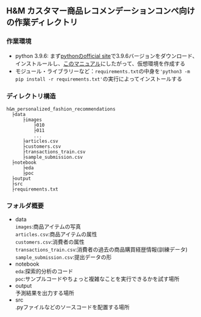 ## H&M カスタマー商品レコメンデーションコンペ向けの作業ディレクトリ

### 作業環境
- python 3.9.6: まず[pythonのofficial site](https://www.python.org/downloads/)で3.9.6バージョンをダウンロード、インストルールし、[このマニュアル](https://qiita.com/fiftystorm36/items/b2fd47cf32c7694adc2e)にしたがって、仮想環境を作成する
- モジュール・ライブラリーなど：```requirements.txt```の中身を```'python3 -m pip install -r requirements.txt'```の実行によってインストールする

### ディレクトリ構造
```
h&m_personalized_fashion_recommendations
  ├data
      ├images
          ├010
          ├011
          ...
      ├articles.csv
      ├customers.csv
      ├transactions_train.csv
      ├sample_submission.csv
  ├notebook
      ├eda
      ├poc
  ├output
  ├src
  ├requirements.txt
```

### フォルダ概要
- data  
  ```images```:商品アイテムの写真  
  ```articles.csv```:商品アイテムの属性  
  ```customers.csv```:消費者の属性  
  ```transactions_train.csv```:消費者の過去の商品購買経歴情報(訓練データ)  
  ```sample_submission.csv```:提出データの形
- notebook  
  ```eda```:探索的分析のコード  
  ```poc```:サンプルコードやちょっと複雑なことを実行できるかを試す場所
- output  
  予測結果を出力する場所
- src  
  .pyファイルなどのソースコードを配置する場所